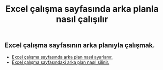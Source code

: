 ﻿---
title: Excel çalışma sayfasında arka planla nasıl çalışılır
second_title: Documen
linktitle: Arka plan
type: docs
url: /tr/worksheets/background/
keywords: How to work with background on an Excel worksheet
description: Aspose.Cells Cloud REST API, Excel Çalışma Sayfası üzerinde arka planla çalışmayı destekler. SDK, çeşitli geliştirme dillerini destekler. Bunlar arasında Android, C#, Go, Java, NodeJS, Perl, PHP, Python, Ruby ve Swift bulunur.
weight: 20
kwords: Excel, Office Bulut, REST API, Elektronik Tablo, PDF, CSV, Json, Markdown, Excel çalışma sayfasında arka planla nasıl çalışılır
---
## Excel çalışma sayfasının arka planıyla çalışmak.

- [Excel çalışma sayfasında arka plan nasıl ayarlanır.](/cells/tr/worksheets/background/add/) 
- [Excel çalışma sayfasındaki arka plan nasıl silinir.](/cells/tr/worksheets/background/delete/) 


